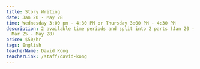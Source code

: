 ```yaml
---
title: Story Writing
date: Jan 20 - May 28
time: Wednesday 3:00 pm - 4:30 PM or Thursday 3:00 PM - 4:30 PM
description: 2 available time periods and split into 2 parts (Jan 20 - Mar 18,
  Mar 25 - May 28)
price: $50/hr
tags: English
teacherName: David Kong
teacherLink: /staff/david-kong
---
```

